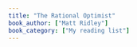 ```yaml
---
title: "The Rational Optimist"
book_author: ["Matt Ridley"]
book_category: ["My reading list"]
---
```

